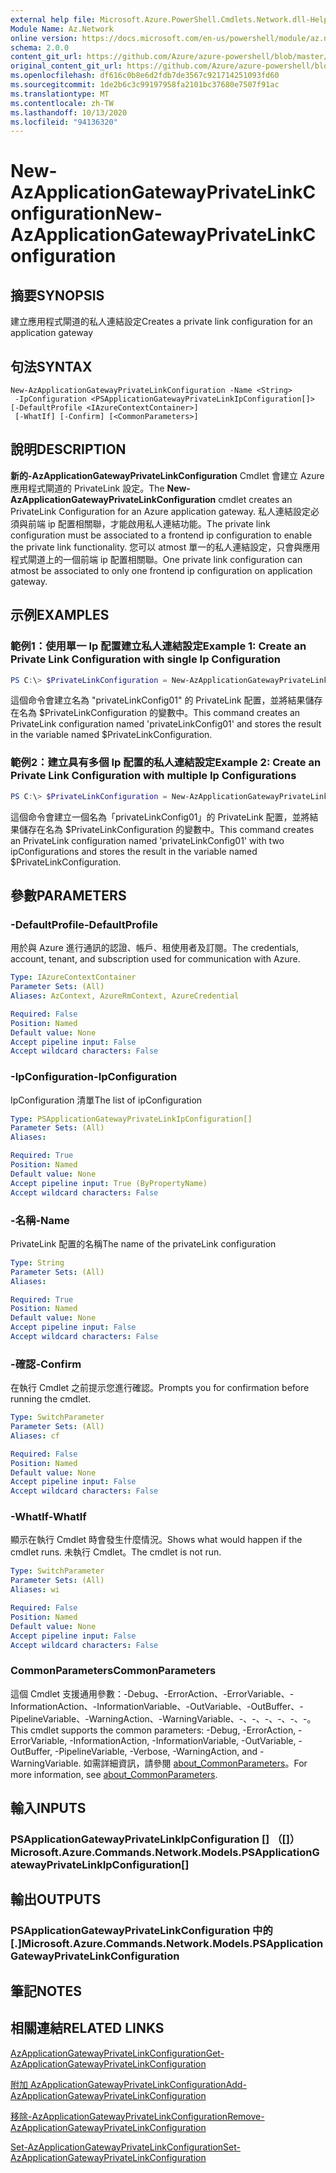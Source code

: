 ```yaml
---
external help file: Microsoft.Azure.PowerShell.Cmdlets.Network.dll-Help.xml
Module Name: Az.Network
online version: https://docs.microsoft.com/en-us/powershell/module/az.network/new-azapplicationgatewayprivatelinkconfiguration
schema: 2.0.0
content_git_url: https://github.com/Azure/azure-powershell/blob/master/src/Network/Network/help/New-AzApplicationGatewayPrivateLinkConfiguration.md
original_content_git_url: https://github.com/Azure/azure-powershell/blob/master/src/Network/Network/help/New-AzApplicationGatewayPrivateLinkConfiguration.md
ms.openlocfilehash: df616c0b8e6d2fdb7de3567c921714251093fd60
ms.sourcegitcommit: 1de2b6c3c99197958fa2101bc37680e7507f91ac
ms.translationtype: MT
ms.contentlocale: zh-TW
ms.lasthandoff: 10/13/2020
ms.locfileid: "94136320"
---
```

# <span data-ttu-id="8d1eb-101">New-AzApplicationGatewayPrivateLinkConfiguration</span><span class="sxs-lookup"><span data-stu-id="8d1eb-101">New-AzApplicationGatewayPrivateLinkConfiguration</span></span>

## <span data-ttu-id="8d1eb-102">摘要</span><span class="sxs-lookup"><span data-stu-id="8d1eb-102">SYNOPSIS</span></span>
<span data-ttu-id="8d1eb-103">建立應用程式閘道的私人連結設定</span><span class="sxs-lookup"><span data-stu-id="8d1eb-103">Creates a private link configuration for an application gateway</span></span>

## <span data-ttu-id="8d1eb-104">句法</span><span class="sxs-lookup"><span data-stu-id="8d1eb-104">SYNTAX</span></span>

```
New-AzApplicationGatewayPrivateLinkConfiguration -Name <String>
 -IpConfiguration <PSApplicationGatewayPrivateLinkIpConfiguration[]> [-DefaultProfile <IAzureContextContainer>]
 [-WhatIf] [-Confirm] [<CommonParameters>]
```

## <span data-ttu-id="8d1eb-105">說明</span><span class="sxs-lookup"><span data-stu-id="8d1eb-105">DESCRIPTION</span></span>
<span data-ttu-id="8d1eb-106">**新的-AzApplicationGatewayPrivateLinkConfiguration** Cmdlet 會建立 Azure 應用程式閘道的 PrivateLink 設定。</span><span class="sxs-lookup"><span data-stu-id="8d1eb-106">The **New-AzApplicationGatewayPrivateLinkConfiguration** cmdlet creates an PrivateLink Configuration for an Azure application gateway.</span></span>
<span data-ttu-id="8d1eb-107">私人連結設定必須與前端 ip 配置相關聯，才能啟用私人連結功能。</span><span class="sxs-lookup"><span data-stu-id="8d1eb-107">The private link configuration must be associated to a frontend ip configuration to enable the private link functionality.</span></span>
<span data-ttu-id="8d1eb-108">您可以 atmost 單一的私人連結設定，只會與應用程式閘道上的一個前端 ip 配置相關聯。</span><span class="sxs-lookup"><span data-stu-id="8d1eb-108">One private link configuration can atmost be associated to only one frontend ip configuration on application gateway.</span></span>

## <span data-ttu-id="8d1eb-109">示例</span><span class="sxs-lookup"><span data-stu-id="8d1eb-109">EXAMPLES</span></span>

### <span data-ttu-id="8d1eb-110">範例1：使用單一 Ip 配置建立私人連結設定</span><span class="sxs-lookup"><span data-stu-id="8d1eb-110">Example 1: Create an Private Link Configuration with single Ip Configuration</span></span>
```powershell
PS C:\> $PrivateLinkConfiguration = New-AzApplicationGatewayPrivateLinkConfiguration -Name "privateLinkConfig01" -IpConfiguration $privateLinkIpConfiguration1
```

<span data-ttu-id="8d1eb-111">這個命令會建立名為 "privateLinkConfig01" 的 PrivateLink 配置，並將結果儲存在名為 $PrivateLinkConfiguration 的變數中。</span><span class="sxs-lookup"><span data-stu-id="8d1eb-111">This command creates an PrivateLink configuration named 'privateLinkConfig01' and stores the result in the variable named $PrivateLinkConfiguration.</span></span>

### <span data-ttu-id="8d1eb-112">範例2：建立具有多個 Ip 配置的私人連結設定</span><span class="sxs-lookup"><span data-stu-id="8d1eb-112">Example 2: Create an Private Link Configuration with multiple Ip Configurations</span></span>
```powershell
PS C:\> $PrivateLinkConfiguration = New-AzApplicationGatewayPrivateLinkConfiguration -Name "privateLinkConfig01" -IpConfiguration $privateLinkIpConfiguration1, $privateLinkIpConfiguration2
```

<span data-ttu-id="8d1eb-113">這個命令會建立一個名為「privateLinkConfig01」的 PrivateLink 配置，並將結果儲存在名為 $PrivateLinkConfiguration 的變數中。</span><span class="sxs-lookup"><span data-stu-id="8d1eb-113">This command creates an PrivateLink configuration named 'privateLinkConfig01' with two ipConfigurations and stores the result in the variable named $PrivateLinkConfiguration.</span></span> 

## <span data-ttu-id="8d1eb-114">參數</span><span class="sxs-lookup"><span data-stu-id="8d1eb-114">PARAMETERS</span></span>

### <span data-ttu-id="8d1eb-115">-DefaultProfile</span><span class="sxs-lookup"><span data-stu-id="8d1eb-115">-DefaultProfile</span></span>
<span data-ttu-id="8d1eb-116">用於與 Azure 進行通訊的認證、帳戶、租使用者及訂閱。</span><span class="sxs-lookup"><span data-stu-id="8d1eb-116">The credentials, account, tenant, and subscription used for communication with Azure.</span></span>

```yaml
Type: IAzureContextContainer
Parameter Sets: (All)
Aliases: AzContext, AzureRmContext, AzureCredential

Required: False
Position: Named
Default value: None
Accept pipeline input: False
Accept wildcard characters: False
```

### <span data-ttu-id="8d1eb-117">-IpConfiguration</span><span class="sxs-lookup"><span data-stu-id="8d1eb-117">-IpConfiguration</span></span>
<span data-ttu-id="8d1eb-118">IpConfiguration 清單</span><span class="sxs-lookup"><span data-stu-id="8d1eb-118">The list of ipConfiguration</span></span>

```yaml
Type: PSApplicationGatewayPrivateLinkIpConfiguration[]
Parameter Sets: (All)
Aliases:

Required: True
Position: Named
Default value: None
Accept pipeline input: True (ByPropertyName)
Accept wildcard characters: False
```

### <span data-ttu-id="8d1eb-119">-名稱</span><span class="sxs-lookup"><span data-stu-id="8d1eb-119">-Name</span></span>
<span data-ttu-id="8d1eb-120">PrivateLink 配置的名稱</span><span class="sxs-lookup"><span data-stu-id="8d1eb-120">The name of the privateLink configuration</span></span>

```yaml
Type: String
Parameter Sets: (All)
Aliases:

Required: True
Position: Named
Default value: None
Accept pipeline input: False
Accept wildcard characters: False
```

### <span data-ttu-id="8d1eb-121">-確認</span><span class="sxs-lookup"><span data-stu-id="8d1eb-121">-Confirm</span></span>
<span data-ttu-id="8d1eb-122">在執行 Cmdlet 之前提示您進行確認。</span><span class="sxs-lookup"><span data-stu-id="8d1eb-122">Prompts you for confirmation before running the cmdlet.</span></span>

```yaml
Type: SwitchParameter
Parameter Sets: (All)
Aliases: cf

Required: False
Position: Named
Default value: None
Accept pipeline input: False
Accept wildcard characters: False
```

### <span data-ttu-id="8d1eb-123">-WhatIf</span><span class="sxs-lookup"><span data-stu-id="8d1eb-123">-WhatIf</span></span>
<span data-ttu-id="8d1eb-124">顯示在執行 Cmdlet 時會發生什麼情況。</span><span class="sxs-lookup"><span data-stu-id="8d1eb-124">Shows what would happen if the cmdlet runs.</span></span>
<span data-ttu-id="8d1eb-125">未執行 Cmdlet。</span><span class="sxs-lookup"><span data-stu-id="8d1eb-125">The cmdlet is not run.</span></span>

```yaml
Type: SwitchParameter
Parameter Sets: (All)
Aliases: wi

Required: False
Position: Named
Default value: None
Accept pipeline input: False
Accept wildcard characters: False
```

### <span data-ttu-id="8d1eb-126">CommonParameters</span><span class="sxs-lookup"><span data-stu-id="8d1eb-126">CommonParameters</span></span>
<span data-ttu-id="8d1eb-127">這個 Cmdlet 支援通用參數：-Debug、-ErrorAction、-ErrorVariable、-InformationAction、-InformationVariable、-OutVariable、-OutBuffer、-PipelineVariable、-WarningAction、-WarningVariable、-、-、-、-、-、-。</span><span class="sxs-lookup"><span data-stu-id="8d1eb-127">This cmdlet supports the common parameters: -Debug, -ErrorAction, -ErrorVariable, -InformationAction, -InformationVariable, -OutVariable, -OutBuffer, -PipelineVariable, -Verbose, -WarningAction, and -WarningVariable.</span></span> <span data-ttu-id="8d1eb-128">如需詳細資訊，請參閱 [about_CommonParameters](http://go.microsoft.com/fwlink/?LinkID=113216)。</span><span class="sxs-lookup"><span data-stu-id="8d1eb-128">For more information, see [about_CommonParameters](http://go.microsoft.com/fwlink/?LinkID=113216).</span></span>

## <span data-ttu-id="8d1eb-129">輸入</span><span class="sxs-lookup"><span data-stu-id="8d1eb-129">INPUTS</span></span>

### <span data-ttu-id="8d1eb-130">PSApplicationGatewayPrivateLinkIpConfiguration [] （[]）</span><span class="sxs-lookup"><span data-stu-id="8d1eb-130">Microsoft.Azure.Commands.Network.Models.PSApplicationGatewayPrivateLinkIpConfiguration[]</span></span>

## <span data-ttu-id="8d1eb-131">輸出</span><span class="sxs-lookup"><span data-stu-id="8d1eb-131">OUTPUTS</span></span>

### <span data-ttu-id="8d1eb-132">PSApplicationGatewayPrivateLinkConfiguration 中的 [.]</span><span class="sxs-lookup"><span data-stu-id="8d1eb-132">Microsoft.Azure.Commands.Network.Models.PSApplicationGatewayPrivateLinkConfiguration</span></span>

## <span data-ttu-id="8d1eb-133">筆記</span><span class="sxs-lookup"><span data-stu-id="8d1eb-133">NOTES</span></span>

## <span data-ttu-id="8d1eb-134">相關連結</span><span class="sxs-lookup"><span data-stu-id="8d1eb-134">RELATED LINKS</span></span>

[<span data-ttu-id="8d1eb-135">AzApplicationGatewayPrivateLinkConfiguration</span><span class="sxs-lookup"><span data-stu-id="8d1eb-135">Get-AzApplicationGatewayPrivateLinkConfiguration</span></span>](./Get-AzApplicationGatewayPrivateLinkConfiguration.md)

[<span data-ttu-id="8d1eb-136">附加 AzApplicationGatewayPrivateLinkConfiguration</span><span class="sxs-lookup"><span data-stu-id="8d1eb-136">Add-AzApplicationGatewayPrivateLinkConfiguration</span></span>](./Add-AzApplicationGatewayPrivateLinkConfiguration.md)

[<span data-ttu-id="8d1eb-137">移除-AzApplicationGatewayPrivateLinkConfiguration</span><span class="sxs-lookup"><span data-stu-id="8d1eb-137">Remove-AzApplicationGatewayPrivateLinkConfiguration</span></span>](./Remove-AzApplicationGatewayPrivateLinkConfiguration.md)

[<span data-ttu-id="8d1eb-138">Set-AzApplicationGatewayPrivateLinkConfiguration</span><span class="sxs-lookup"><span data-stu-id="8d1eb-138">Set-AzApplicationGatewayPrivateLinkConfiguration</span></span>](./Set-AzApplicationGatewayPrivateLinkConfiguration.md)
